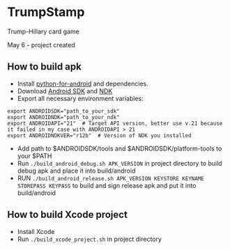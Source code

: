 # TrumpStamp
Trump-Hillary card game

May 6 - project created

## How to build apk

* Install [python-for-android](https://python-for-android.readthedocs.io/en/latest/quickstart/#installation) and dependencies.
* Download [Android SDK](https://developer.android.com/studio/index.html) and [NDK](https://developer.android.com/ndk/downloads/index.html)
* Export all necessary environment variables:
```
export ANDROIDSDK="path_to_your_sdk"
export ANDROIDNDK="path_to_your_ndk"
export ANDROIDAPI="21"  # Target API version, better use v.21 because it failed in my case with ANDROIDAPI > 21
export ANDROIDNDKVER="r12b"  # Version of NDK you installed
```
* Add path to $ANDROIDSDK/tools and $ANDROIDSDK/platform-tools to your $PATH
* Run `./build_android_debug.sh APK_VERSION` in project directory to build debug apk and place it into build/android
* RUN `./build_android_release.sh APK_VERSION KEYSTORE KEYNAME STOREPASS KEYPASS` to build and sign release apk and put it into build/android

## How to build Xcode project

* Install Xcode
* Run `./build_xcode_project.sh` in project directory
